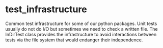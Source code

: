 # test_infrastructure
Common test infrastructure for some of our python packages.
Unit tests usually do not do I/O but sometimes we need to check a written file.
The InDirTest class provides the infrastructure to avoid interactions between tests via 
the file system that would endanger their independence. 
 
 
 
 
 
 
 
 
